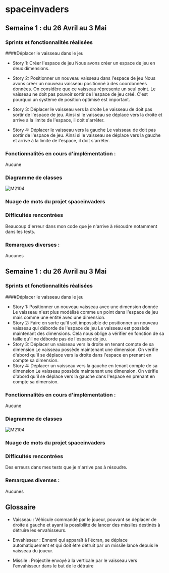 # spaceinvaders
## Semaine 1 : du 26 Avril au 3 Mai
### Sprints et fonctionnalités réalisées

####Déplacer le vaisseau dans le jeu

- Story 1: Créer l'espace de jeu
Nous avons créer un espace de jeu en deux dimensions.

- Story 2: Positionner un nouveau vaisseau dans l'espace de jeu
Nous avons créer un nouveau vaisseau positionné à des coordonnées données.
On considère que ce vaisseau répresente un seul point. Le vaisseau ne doit pas pouvoir sortir de l'espace de jeu créé. C'est pourquoi un système de position optimisé est important.

- Story 3: Déplacer le vaisseau vers la droite
Le vaisseau de doit pas sortir de l'espace de jeu. Ainsi si le vaisseau se déplace vers la droite et arrive à la limite de l'espace, il doit s'arrêter.

- Story 4: Déplacer le vaisseau vers la gauche
Le vaisseau de doit pas sortir de l'espace de jeu. Ainsi si le vaisseau se déplace vers la gauche et arrive à la limite de l'espace, il doit s'arrêter.

### Fonctionnalités en cours d'implémentation :

Aucune 

### Diagramme de classes 

![M2104](https://user-images.githubusercontent.com/80245495/116818599-86b8ae80-ab6c-11eb-97d4-e1dc0331b984.PNG)

### Nuage de mots du projet spaceinvaders



### Difficultés rencontrées 

Beaucoup d'erreur dans mon code que je n'arrive à résoudre notamment dans les tests.


### Remarques diverses : 

Aucunes


## Semaine 1 : du 26 Avril au 3 Mai
### Sprints et fonctionnalités réalisées

####Déplacer le vaisseau dans le jeu

- Story 1: Positionner un nouveau vaisseau avec une dimension donnée
Le vaisseau n'est plus modélisé comme un point dans l'espace de jeu mais comme une entité avec une dimension.
- Story 2: Faire en sorte qu'il soit impossible de positionner un nouveau vaisseau qui déborde de l'espace de jeu 
Le vaisseau est possède maintenant des dimensions. Cela nous oblige a vérifier en fonction de sa taille qu'il ne déborde pas de l'espace de jeu.
- Story 3: Déplacer un vaisseau vers la droite en tenant compte de sa dimension
Le vaisseau possède maintenant une dimension. On vérifie d'abord qu'il se déplace vers la droite dans l'espace en prenant en compte sa dimension.
- Story 4: Déplacer un vaisseau vers la gauche en tenant compte de sa dimension
Le vaisseau possède maintenant une dimension. On vérifie d'abord qu'il se déplace vers la gauche dans l'espace en prenant en compte sa dimension.


### Fonctionnalités en cours d'implémentation :

Aucune 

### Diagramme de classes 

![M2104](https://user-images.githubusercontent.com/80245495/116818599-86b8ae80-ab6c-11eb-97d4-e1dc0331b984.PNG)

### Nuage de mots du projet spaceinvaders



### Difficultés rencontrées 

Des erreurs dans mes tests que je n'arrive pas à résoudre.


### Remarques diverses : 

Aucunes


## Glossaire

- Vaisseau : Véhicule commandé par le joueur, pouvant se déplacer de droite à gauche et ayant la possibilité de lancer des missiles destinés à détruire les envahisseurs.

- Envahisseur : Ennemi qui apparaît à l'écran, se déplace automatiquement et qui doit être détruit par un missile lancé depuis le vaisseau du joueur.

- Missile : Projectile envoyé à la verticale par le vaisseau vers l'envahisseur dans le but de le détruire

